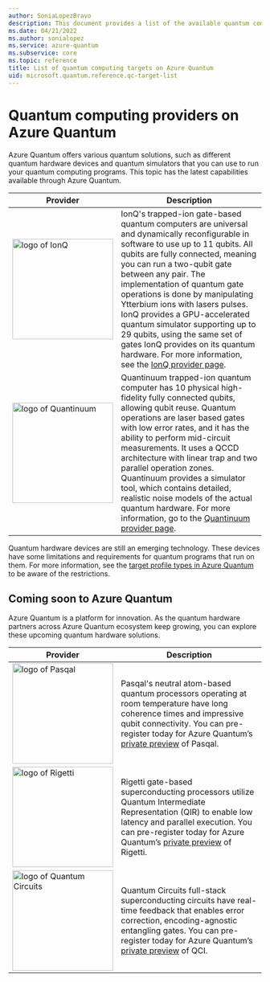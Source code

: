 ```yaml
---
author: SoniaLopezBravo
description: This document provides a list of the available quantum computing providers on Azure Quantum.
ms.date: 04/21/2022
ms.author: sonialopez
ms.service: azure-quantum
ms.subservice: core
ms.topic: reference
title: List of quantum computing targets on Azure Quantum
uid: microsoft.quantum.reference.qc-target-list
---
```


# Quantum computing providers on Azure Quantum

Azure Quantum offers various quantum solutions, such as different quantum hardware devices and quantum simulators that you can use to run your quantum computing programs. This topic has the latest capabilities available through Azure Quantum.

| Provider | Description |
|---|---|
|<img src="~/media/logo-ionq2.png" alt="logo of IonQ" title="logo of IonQ" width="200" height="200"/>|IonQ's trapped-ion gate-based quantum computers are universal and dynamically reconfigurable in software to use up to 11 qubits. All qubits are fully connected, meaning you can run a two-qubit gate between any pair. The implementation of quantum gate operations is done by manipulating Ytterbium ions with lasers pulses. IonQ provides a GPU-accelerated quantum simulator supporting up to 29 qubits, using the same set of gates IonQ provides on its quantum hardware. For more information, see the [IonQ provider page](xref:microsoft.quantum.providers.ionq).|
|<img src="~/media/logo-quantinuum.svg" alt="logo of Quantinuum" title="logo of Quantinuum" width="200" height="200"/>| Quantinuum trapped-ion quantum computer has 10 physical high-fidelity fully connected qubits, allowing qubit reuse. Quantum operations are laser based gates with low error rates, and it has the ability to perform mid-circuit measurements. It uses a QCCD architecture with linear trap and two parallel operation zones. Quantinuum provides a simulator tool, which contains detailed, realistic noise models of the actual quantum hardware. For more information, go to the [Quantinuum provider page](xref:microsoft.quantum.providers.quantinuum). |

Quantum hardware devices are still an emerging technology. These devices have some limitations and requirements for quantum programs that run on them. For more information, see the [target profile types in Azure Quantum](xref:microsoft.quantum.target-profiles) to be aware of the restrictions. 

## Coming soon to Azure Quantum

Azure Quantum is a platform for innovation. As the quantum hardware partners across Azure Quantum ecosystem keep growing, you can explore these upcoming quantum hardware solutions.

| Provider | Description  |
|---|---|
|<img src="~/media/logo-pasqal.png" alt="logo of Pasqal" title="logo of Pasqal" width="200" height="200"/>|Pasqal's neutral atom-based quantum processors operating at room temperature have long coherence times and impressive qubit connectivity. You can pre-register today for Azure Quantum’s [private preview](https://customervoice.microsoft.com/Pages/ResponsePage.aspx?id=v4j5cvGGr0GRqy180BHbRxm1OO5DJVRBs-fh9Rmd-nRURVRKVUJDM05WV1hDRlU2OFFZUlhUN1Q4SCQlQCN0PWcu) of Pasqal.|
|<img src="~/media/logo-rigetti.png" alt="logo of Rigetti" title="logo of Rigetti" width="200" height="200"/> | Rigetti gate-based superconducting processors utilize Quantum Intermediate Representation (QIR) to enable low latency and parallel execution. You can pre-register today for Azure Quantum’s [private preview](https://customervoice.microsoft.com/Pages/ResponsePage.aspx?id=v4j5cvGGr0GRqy180BHbRxm1OO5DJVRBs-fh9Rmd-nRURVRKVUJDM05WV1hDRlU2OFFZUlhUN1Q4SCQlQCN0PWcu) of Rigetti.|
|<img src="~/media/logo-qci.png" alt="logo of Quantum Circuits" title="logo of Quantum Circuits" width="200" height="200"/>| Quantum Circuits full-stack superconducting circuits have real-time feedback that enables error correction, encoding-agnostic entangling gates. You can pre-register today for Azure Quantum’s [private preview](https://customervoice.microsoft.com/Pages/ResponsePage.aspx?id=v4j5cvGGr0GRqy180BHbRxm1OO5DJVRBs-fh9Rmd-nRURVRKVUJDM05WV1hDRlU2OFFZUlhUN1Q4SCQlQCN0PWcu) of QCI. |




